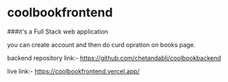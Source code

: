# coolbookfrontend

###it's a Full Stack web application

you can create account and then do curd opration on books page.

backend repository link:- https://github.com/chetandabli/coolbookbackend

live link:- https://coolbookfrontend.vercel.app/
